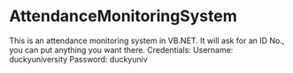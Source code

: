 # AttendanceMonitoringSystem
This is an attendance monitoring system in VB.NET. It will ask for an ID No., you can put anything you want there.
Credentials: 
Username: duckyuniversity
Password: duckyuniv
